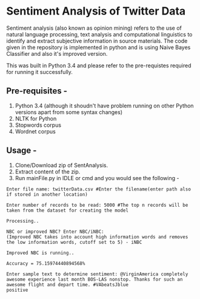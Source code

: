 Sentiment Analysis of Twitter Data
=============

Sentiment analysis (also known as opinion mining) refers to the use of natural language processing, text analysis and computational linguistics to identify and extract subjective information in source materials. The code given in the repository is implemented in python and is using Naive Bayes Classifier and also it's improved version. 

This was built in Python 3.4 and please refer to the pre-requistes required for running it successfully. 

Pre-requisites - 
-------
1. Python 3.4 (although it shoudn't have problem running on other Python versions apart from some syntax changes)
2. NLTK for Python 
3. Stopwords corpus
4. Wordnet corpus

Usage - 
-------
1. Clone/Download zip of SentAnalysis.
2. Extract content of the zip.
3. Run mainFile.py in IDLE or cmd and you would see the following -  

```
Enter file name: twitterData.csv #Enter the filename(enter path also if stored in another location)

Enter number of records to be read: 5000 #The top n records will be taken from the dataset for creating the model

Processing..

NBC or improved NBC? Enter NBC/iNBC:
(Improved NBC takes into account high information words and removes the low information words, cutoff set to 5) - iNBC

Improved NBC is running..

Accuracy = 75.15974440894568%

Enter sample text to determine sentiment: @VirginAmerica completely awesome experience last month BOS-LAS nonstop. Thanks for such an awesome flight and depart time. #VAbeatsJblue
positive
```
